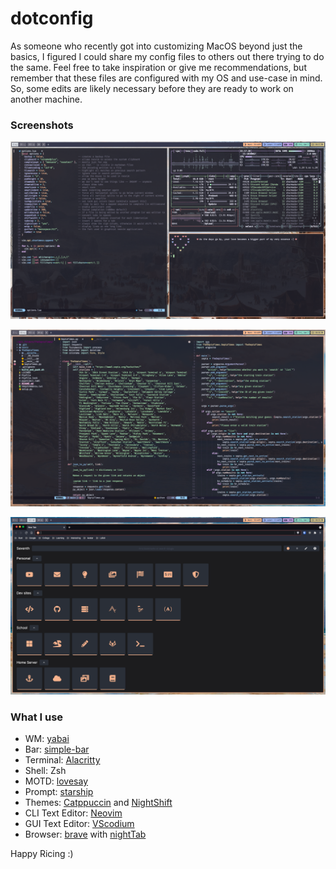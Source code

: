 # dotconfig

As someone who recently got into customizing MacOS beyond just the basics, I figured I could share my config files to others out there trying to do the same. Feel free to take inspiration or give me recommendations, but remember that these files are configured with my OS and use-case in mind. So, some edits are likely necessary before they are ready to work on another machine. 

### Screenshots

![screenshot displaying vs-code on virtual desktop space 1](images/spaceOne.png)

![screenshot displaying multiple terminal windows on virtual desktop space 2](images/spaceTwo.png)

![screenshot displaying brave browser with a custom start-up page on virtual desktop space 3](images/spaceThree.png)

### What I use

- WM: [yabai](https://github.com/koekeishiya/yabai)
- Bar: [simple-bar](https://www.simple-bar.com/en/)
- Terminal: [Alacritty](https://github.com/alacritty/alacritty)
- Shell: Zsh
- MOTD: [lovesay](https://github.com/ZenithDS/lovesay)
- Prompt: [starship](https://starship.rs/)
- Themes: [Catppuccin](https://github.com/catppuccin) and [NightShift](https://github.com/Jean-Tinland/vscode-theme-night-shift)
- CLI Text Editor: [Neovim](https://github.com/neovim/neovim)
- GUI Text Editor: [VScodium](https://vscodium.com/)
- Browser: [brave](https://brave.com/) with [nightTab](https://chrome.google.com/webstore/detail/nighttab/hdpcadigjkbcpnlcpbcohpafiaefanki?hl=en-GB)

Happy Ricing :)
